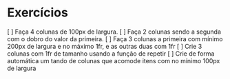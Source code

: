 # Exercícios 
[ ] Faça 4 colunas de 100px de largura.
[ ] Faça 2 colunas sendo a segunda com o dobro do valor da primeira.
[ ] Faça 3 colunas a primeira com mínimo 200px de largura e no máximo 1fr, e as outras duas com 1fr 
[ ] Crie 3 colunas com 1fr de tamanho usando a função de repetir
[ ] Crie de forma automática um tando de colunas que acomode itens com no mínimo 100px de largura